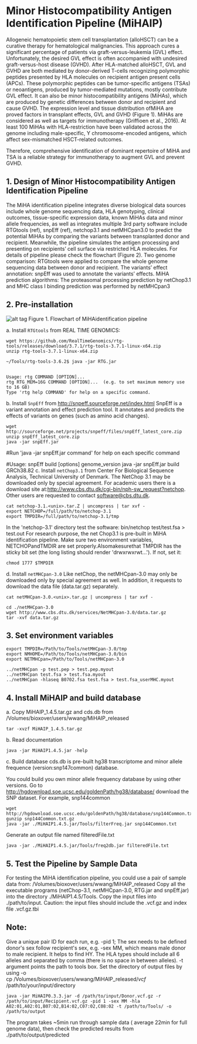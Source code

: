 # Minor Histocompatibility Antigen Identification Pipeline (MiHAIP)

Allogeneic hematopoietic stem cell transplantation (alloHSCT) can be a curative therapy for hematological malignancies. This approach cures a significant percentage of patients via graft-versus-leukemia (GVL) effect. Unfortunately, the desired GVL effect is often accompanied with undesired graft-versus-host disease (GVHD). After HLA-matched alloHSCT, GVL and GVHD are both mediated by donor-derived T-cells recognizing polymorphic peptides presented by HLA molecules on recipient antigen present cells (APCs). These polymorphic peptides can be tumor-specific antigens (TSAs) or neoantigens, produced by tumor-mediated mutations, mostly contribute GVL effect. It can also be minor histocompatibility antigens (MiHAs), which are produced by genetic differences between donor and recipient and cause GVHD. The expression level and tissue distribution ofMiHA are proved factors in transplant effects, GVL and GVHD (Figure 1).  MiHAs are considered as well as targets for immunotherapy (Griffioen et al., 2016). At least 100 MiHAs with HLA-restriction have been validated across the genome including male-specific, Y chromosome-encoded antigens, which affect sex-mismatched HSCT-related outcomes.

Therefore, comprehensive identification of dominant repertoire of MiHA and TSA is a reliable strategy for immunotherapy to augment GVL and prevent GVHD.


## 1. Design of Minor Histocompatibility Antigen Identification Pipeline

   The MiHA identification pipeline integrates diverse biological data sources include whole genome sequencing data, HLA genotyping, clinical outcomes,  tissue-specific expression data, known MiHAs data and minor allele frequencies, as well as integrates multiple 3rd party software include RTGtools (ref), snpEff (ref), netchop3.1 and netMHCpan3.0 to predict the potential MiHAs by comparing the variants between transplanted donor and recipient. Meanwhile, the pipeline simulates the antigen processing and presenting on recipients’ cell surface via restricted HLA molecules. For details of pipeline please check the flowchart (Figure 2).
   Two genome comparison: RTGtools were applied to compare the whole genome sequencing data between donor and recipient.
   The variants’ effect annotation: snpEff was used to annotate the variants’ effects. 
   MiHA prediction algorithms: The proteasomal processing prediction by netChop3.1 and MHC class I binding prediction was performed by netMHCpan3
   
## 2. Pre-installation
![alt tag](https://github.com/wwang-nmdp/MiHAIP/blob/ReleaseVersion/Untitled.png)
Figure 1. Flowchart of MiHAidentification pipeline


a. Install `RTGtools` from REAL TIME GENOMICS:

```unix 
wget https://github.com/RealTimeGenomics/rtg-tools/releases/download/3.7.1/rtg-tools-3.7.1-linux-x64.zip
unzip rtg-tools-3.7.1-linux-x64.zip

~/Tools/rtg-tools-3.6.2$ java -jar RTG.jar 


Usage: rtg COMMAND [OPTION]...
rtg RTG_MEM=16G COMMAND [OPTION]...  (e.g. to set maximum memory use to 16 GB)
Type 'rtg help COMMAND' for help on a specific command.
```
b. Install `SnpEff` from http://snpeff.sourceforge.net/index.html  SnpEff is a variant annotation and effect prediction tool. It annotates and predicts the effects of variants on genes (such as amino acid changes).

```unix 
wget http://sourceforge.net/projects/snpeff/files/snpEff_latest_core.zip
unzip snpEff_latest_core.zip
java -jar snpEff.jar
```
#Run 'java -jar snpEff.jar command' for help on each specific command

#Usage: snpEff build [options] genome_version
java -jar snpEff.jar build GRCh38.82
c. Install `netChop3.1` from Center For Biological Sequence Analysis, Technical University of Denmark.
   The NetChop 3.1 may be downloaded only by special agreement.  For academic users there is a download site at:http://www.cbs.dtu.dk/cgi-bin/nph-sw_request?netchop. Other users are requested to contact   software@cbs.dtu.dk.   

```unix 
cat netchop-3.1.<unix>.tar.Z | uncompress | tar xvf -
export NETCHOP=/full/path/to/netchop-3.1
export TMPDIR=/full/path/to/netchop-3.1/tmp
```

In the 'netchop-3.1' directory test the software:
bin/netchop test/test.fsa > test.out
  For research purpose, the net Chop3.1 is pre-built in MiHA identification pipeline. Make sure two environment variables, NETCHOPandTMDIR are set properly.Alsomakesurethat TMPDIR has the sticky bit set (the long listing should render 'drwxrwxrwt...'). If not, set it:

```unix 
chmod 1777 $TMPDIR
```
d. Install `netMHCpan-3.0`
Like netChop, the netMHCpan-3.0 may only be downloaded only by special agreement as well. In addition, it requests to download the data file (data.tar.gz) separately.

```unix 
cat netMHCpan-3.0.<unix>.tar.gz | uncompress | tar xvf -

cd ./netMHCpan-3.0
wget http://www.cbs.dtu.dk/services/NetMHCpan-3.0/data.tar.gz
tar -xvf data.tar.gz
```

## 3. Set environment variables

```unix 
export TMPDIR=/Path/to/Tools/netMHCpan-3.0/tmp
export NMHOME=/Path/to/Tools/netMHCpan-3.0/bin
export NETMHCpan=/Path/to/Tools/netMHCpan-3.0

../netMHCpan -p test.pep > test.pep.myout
../netMHCpan test.fsa > test.fsa.myout
../netMHCpan -hlaseq B0702.fsa test.fsa > test.fsa_userMHC.myout
```

## 4. Install MiHAIP and build database
a. Copy MiHAIP_1.4.5.tar.gz and cds.db from /Volumes/bioxover/users/wwang/MiHAIP_released

```unix 
tar -xvzf MiHAIP_1.4.5.tar.gz
```

b. Read documentation
```unix 
java -jar MiHAIP1.4.5.jar -help
```

c. Build database
cds.db is pre-built hg38 transcriptome and minor allele frequence (version:snp147common) database.

You could build you own minor allele frequency database by using other versions. 
Go to http://hgdownload.soe.ucsc.edu/goldenPath/hg38/database/ download the SNP dataset. For example, snp144common

```unix 
wget http://hgdownload.soe.ucsc.edu/goldenPath/hg38/database/snp144Common.txt.gz
gunzip snp144Common.txt.gz
java -jar ./MiHAIP1.4.5.jar/Tools/filterFreq.jar snp144Common.txt
```
Generate an output file named filteredFile.txt

```unix 
java -jar ./MiHAIP1.4.5.jar/Tools/freq2db.jar filteredFile.txt
```
## 5. Test the Pipeline by Sample Data
For testing the MiHA identification pipeline, you could use a pair of sample data from: /Volumes/bioxover/users/wwang/MiHAIP_released
Copy all the executable programs (netChop-3.1, netMHCpan-3.0, RTG.jar and snpEff.jar) into the directory ./MiHAIP1.4.5/Tools.
Copy the input files into ./path/to/input. Caution: the input files should include the .vcf.gz and index file .vcf.gz.tbi
## Note: 
Give a unique pair ID for each run, e.g. -pid 1; 
The sex needs to be defined donor's sex follow recipient's sex, e.g. -sex MM, which means male donor to male recipient. It helps to find HY. 
The HLA types should include all 6 alleles and separated by comma (there is no space in between alleles).
-t argument points the path to tools box.
Set the directory of output files by using -o   
cp /Volumes/bioxover/users/wwang/MiHAIP_released/*vcf* /path/to/your/input/directory


```unix 
java -jar MiHAIP0.3.3.jar -d /path/to/input/Donor.vcf.gz -r /path/to/input/Recipient.vcf.gz -pid 1 -sex MM -hla A02:01,A02:01,B07:02,B14:02,C07:02,C08:02 -t /path/to/Tools/ -o /path/to/output
```

The program takes ~5min run through sample data ( average 22min for full genome data), then check the predicted results from ./path/to/output/predicted 
